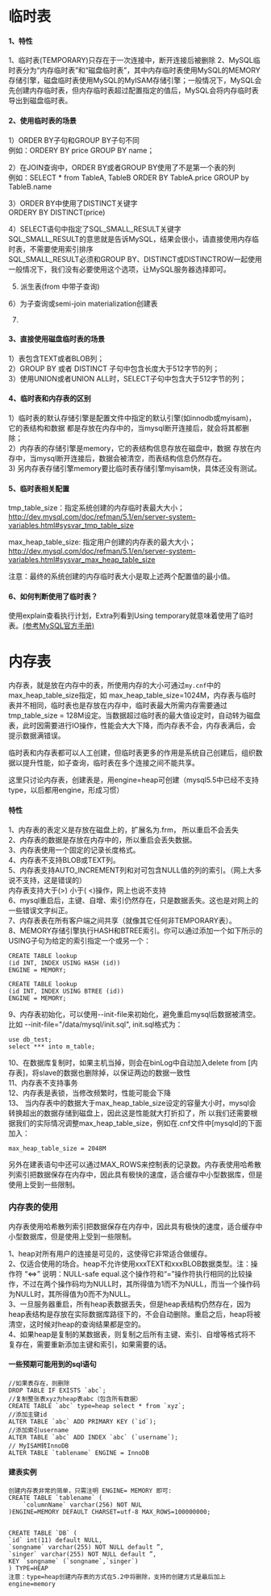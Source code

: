 临时表
============================


#### 1、特性
1、临时表(TEMPORARY)只存在于一次连接中，断开连接后被删除 
2、MySQL临时表分为“内存临时表”和“磁盘临时表”，其中内存临时表使用MySQL的MEMORY存储引擎，磁盘临时表使用MySQL的MyISAM存储引擎；一般情况下，MySQL会先创建内存临时表，但内存临时表超过配置指定的值后，MySQL会将内存临时表导出到磁盘临时表。 


#### 2、使用临时表的场景
1）ORDER BY子句和GROUP BY子句不同   
例如：ORDERY BY price GROUP BY name；

2）在JOIN查询中，ORDER BY或者GROUP BY使用了不是第一个表的列  
例如：SELECT * from TableA, TableB ORDER BY TableA.price GROUP by TableB.name

3）ORDER BY中使用了DISTINCT关键字  
ORDERY BY DISTINCT(price)

4）SELECT语句中指定了SQL_SMALL_RESULT关键字  
SQL_SMALL_RESULT的意思就是告诉MySQL，结果会很小，请直接使用内存临时表，不需要使用索引排序  
SQL_SMALL_RESULT必须和GROUP BY、DISTINCT或DISTINCTROW一起使用  
一般情况下，我们没有必要使用这个选项，让MySQL服务器选择即可。  

5) 派生表(from 中带子查询)  

6）为子查询或semi-join materialization创建表  

7) 



#### 3、直接使用磁盘临时表的场景
1）表包含TEXT或者BLOB列；  
2）GROUP BY 或者 DISTINCT 子句中包含长度大于512字节的列；  
3）使用UNION或者UNION ALL时，SELECT子句中包含大于512字节的列；  


#### 4、临时表和内存表的区别
1）临时表的默认存储引擎是配置文件中指定的默认引擎(如innodb或myisam)，它的表结构和数据 都是存放在内存中的，当mysql断开连接后，就会将其都删除；  
2）内存表的存储引擎是memory，它的表结构信息存放在磁盘中，数据 存放在内存中，当mysql断开连接后，数据会被清空，而表结构信息仍然存在。  
3) 另内存表存储引擎memory要比临时表存储引擎myisam快，具体还没有测试。 

#### 5、临时表相关配置
tmp_table_size：指定系统创建的内存临时表最大大小；  
http://dev.mysql.com/doc/refman/5.1/en/server-system-variables.html#sysvar_tmp_table_size

max_heap_table_size: 指定用户创建的内存表的最大大小；  
http://dev.mysql.com/doc/refman/5.1/en/server-system-variables.html#sysvar_max_heap_table_size

注意：最终的系统创建的内存临时表大小是取上述两个配置值的最小值。

#### 6、如何判断使用了临时表？
使用explain查看执行计划，Extra列看到Using temporary就意味着使用了临时表。[(参考MySQL官方手册)](http://dev.mysql.com/doc/refman/5.1/en/internal-temporary-tables.html)
 

# 内存表

内存表，就是放在内存中的表，所使用内存的大小可通过`my.cnf`中的max_heap_table_size指定，如 max_heap_table_size=1024M，内存表与临时表并不相同，临时表也是存放在内存中，临时表最大所需内存需要通过 tmp_table_size = 128M设定。当数据超过临时表的最大值设定时，自动转为磁盘表，此时因需要进行IO操作，性能会大大下降，而内存表不会，内存表满后，会提示数据满错误。

临时表和内存表都可以人工创建，但临时表更多的作用是系统自己创建后，组织数据以提升性能，如子查询，临时表在多个连接之间不能共享。

这里只讨论内存表，创建表是，用engine=heap可创建（mysql5.5中已经不支持type，以后都用engine，形成习惯）

#### 特性

1、内存表的表定义是存放在磁盘上的，扩展名为.frm， 所以重启不会丢失  
2、内存表的数据是存放在内存中的，所以重启会丢失数据。  
3、内存表使用一个固定的记录长度格式。  
4、内存表不支持BLOB或TEXT列。  
5、内存表支持AUTO_INCREMENT列和对可包含NULL值的列的索引。（网上大多说不支持，这是错误的）  
      内存表支持大于(>) 小于( <)操作，网上也说不支持  
6、mysql重启后，主键、自增、索引仍然存在，只是数据丢失。这也是对网上的一些错误文字纠正。  
7、内存表表在所有客户端之间共享（就像其它任何非TEMPORARY表）。  
8、MEMORY存储引擎执行HASH和BTREE索引。你可以通过添加一个如下所示的USING子句为给定的索引指定一个或另一个：  

    CREATE TABLE lookup  
    (id INT, INDEX USING HASH (id))  
    ENGINE = MEMORY; 
 
    CREATE TABLE lookup  
    (id INT, INDEX USING BTREE (id))  
    ENGINE = MEMORY;  


9、内存表初始化，可以使用--init-file来初始化，避免重启mysql后数据被清空。比如 --init-file="/data/mysql/init.sql", init.sql格式为：

    use db_test;
    select *** into m_table;

10、在数据库复制时，如果主机当掉，则会在binLog中自动加入delete from [内存表]，将slave的数据也删除掉，以保证两边的数据一致性  
11、内存表不支持事务  
12、内存表是表锁，当修改频繁时，性能可能会下降  
13、 当内存表中的数据大于max_heap_table_size设定的容量大小时，mysql会转换超出的数据存储到磁盘上，因此这是性能就大打折扣了，所 以我们还需要根据我们的实际情况调整max_heap_table_size，例如在.cnf文件中[mysqld]的下面加入：

    max_heap_table_size = 2048M

另外在建表语句中还可以通过MAX_ROWS来控制表的记录数。内存表使用哈希散列索引把数据保存在内存中，因此具有极快的速度，适合缓存中小型数据库，但是使用上受到一些限制。

### 内存表的使用


内存表使用哈希散列索引把数据保存在内存中，因此具有极快的速度，适合缓存中小型数据库，但是使用上受到一些限制。

1、heap对所有用户的连接是可见的，这使得它非常适合做缓存。  
2、仅适合使用的场合。heap不允许使用xxxTEXT和xxxBLOB数据类型。注：操作符 “<=>” 说明：NULL-safe equal.这个操作符和“=”操作符执行相同的比较操作，不过在两个操作码均为NULL时，其所得值为1而不为NULL，而当一个操作码为NULL时，其所得值为0而不为NULL。  
3、一旦服务器重启，所有heap表数据丢失，但是heap表结构仍然存在，因为heap表结构是存放在实际数据库路径下的，不会自动删除。重启之后，heap将被清空，这时候对heap的查询结果都是空的。  
4、如果heap是复制的某数据表，则复制之后所有主键、索引、自增等格式将不复存在，需要重新添加主键和索引，如果需要的话。  

#### 一些预期可能用到的sql语句


    //如果表存在，则删除
    DROP TABLE IF EXISTS `abc`;
    //复制整张表xyz为heap表abc（包含所有数据）
    CREATE TABLE `abc` type=heap select * from `xyz`;
    //添加主键id
    ALTER TABLE `abc` ADD PRIMARY KEY (`id`);
    //添加索引username
    ALTER TABLE `abc` ADD INDEX `abc` (`username`);
	// MyISAM转InnoDB
	ALTER TABLE `tablename` ENGINE = InnoDB

    


#### 建表实例
    
    创建内存表非常的简单，只需注明 ENGINE= MEMORY 即可:
    CREATE TABLE `tablename` ( 
        `columnName` varchar(256) NOT NUL 
    )ENGINE=MEMORY DEFAULT CHARSET=utf-8 MAX_ROWS=100000000; 
    
    
    CREATE TABLE `DB` (
    `id` int(11) default NULL,
    `songname` varchar(255) NOT NULL default ”,
    `singer` varchar(255) NOT NULL default ”,
    KEY `songname` (`songname`,`singer`)
    ) TYPE=HEAP
    注意：type=heap创建内存表的方式在5.2中将删除，支持的创建方式是最后加上engine=memory
    








